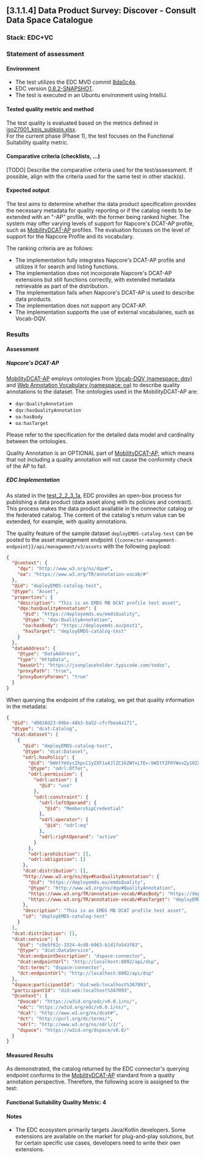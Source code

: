 ## [3.1.1.4] Data Product Survey: Discover - Consult Data Space Catalogue

### Stack: EDC+VC

### Statement of assessment

#### Environment

- The test utilizes the EDC MVD commit [8da0c4e](https://github.com/eclipse-edc/MinimumViableDataspace/commit/8da0c4e6a8921dcb6ff189c2901868979bdc9a93).
- EDC version [0.8.2-SNAPSHOT](https://github.com/eclipse-edc/MinimumViableDataspace/blob/8da0c4e6a8921dcb6ff189c2901868979bdc9a93/gradle/libs.versions.toml#L7).
- The test is executed in an Ubuntu environment using IntelliJ.

#### Tested quality metric and method

The test quality is evaluated based on the metrics defined in [iso27001_kpis_subkpis.xlsx](../../../../../design_decisions/background_info/iso27001_kpis_subkpis.xlsx).\
For the current phase (Phase 1), the test focuses on the Functional Suitability quality metric.

#### Comparative criteria (checklists, ...)

[TODO] Describe the comparative criteria used for the test/assessment. If possible, align with the criteria used for the same test in other stack(s).

#### Expected output

The test aims to determine whether the data product specification provides the necessary metadata for quality reporting or if the catalog needs to be extended with an "-AP" profile, with the former being ranked higher. The system may offer varying levels of support for Napcore's DCAT-AP profile, such as [MobilityDCAT-AP](https://mobilitydcat-ap.github.io/mobilityDCAT-AP/releases/index.html) profiles. The evaluation focuses on the level of support for the Napcore Profile and its vocabulary.

The ranking criteria are as follows:

- The implementation fully integrates Napcore's DCAT-AP profile and utilizes it for search and listing functions.
- The implementation does not incorporate Napcore's DCAT-AP extensions but still functions correctly, with extended metadata retrievable as part of the distribution.
- The implementation fails when Napcore's DCAT-AP is used to describe data products.
- The implementation does not support any DCAT-AP.
- The implementation supports the use of external vocabularies, such as Vocab-DQV.

### Results

#### Assessment

##### Napcore's DCAT-AP

[MobilityDCAT-AP](https://mobilitydcat-ap.github.io/mobilityDCAT-AP/releases/index.html) employs ontologies from [Vocab-DQV (namespace: dqv)](https://www.w3.org/TR/vocab-dqv/) and [Web Annotation Vocabulary (namespace: oa)](https://www.w3.org/TR/annotation-vocab/) to describe quality annotations to the dataset. The ontologies used in the MobilityDCAT-AP are:

- `dqv:QualityAnnotation`
- `dqv:hasQualityAnnotation`
- `oa:hasBody`
- `oa:hasTarget`

Please refer to the specification for the detailed data model and cardinality between the ontologies.

Quality Annotation is an OPTIONAL part of [MobilityDCAT-AP](https://mobilitydcat-ap.github.io/mobilityDCAT-AP/releases/index.html), which means that not including a quality annotation will not cause the conformity check of the AP to fail.

##### EDC Implementation

As stated in the [test_2_2_3_1a](../../../../data_product_publication/publication/publication_on_emds_catalogue/test_2_2_3_1a/result_edc_vc.md), EDC provides an open-box process for publishing a data product (data asset along with its policies and contract). This process makes the data product available in the connector catalog or the federated catalog. The content of the catalog's return value can be extended, for example, with quality annotations.

The quality feature of the sample dataset `deployEMDS-catalog-test` can be posted to the asset management endpoint `{{connector-management-endpoint}}/api/management/v3/assets` with the following payload:

```json
{
  "@context": {
    "dqv": "http://www.w3.org/ns/dqv#",
    "oa": "https://www.w3.org/TR/annotation-vocab/#"
  },
  "@id": "deployEMDS-catalog-test",
  "@type": "Asset",
  "properties": {
    "description": "This is an EMDS MB DCAT profile test asset",
    "dqv:hasQualityAnnotation": {
      "@id": "https://deployemds.eu/emdsQuality",
      "@type": "dqv:QualityAnnotation",
      "oa:hasBody": "https://deployemds.eu/post1",
      "hasTarget": "deployEMDS-catalog-test"
    }
  },
  "dataAddress": {
    "@type": "DataAddress",
    "type": "HttpData",
    "baseUrl": "https://jsonplaceholder.typicode.com/todos",
    "proxyPath": "true",
    "proxyQueryParams": "true"
  }
}
```

When querying the endpoint of the catalog, we get that quality information in the metadata:

```json
{
  "@id": "d0010d23-99be-48b3-ba52-cfcfbea4a171",
  "@type": "dcat:Catalog",
  "dcat:dataset": [
    {
      "@id": "deployEMDS-catalog-test",
      "@type": "dcat:Dataset",
      "odrl:hasPolicy": {
        "@id": "bWVtYmVyc2hpcC1yZXF1aXJlZC1kZWYxLTE=:bWItY2F0YWxvZy10ZXN0:NGYyYWY2ZjItYzZmNi00NjVhLTkwZWYtMGE0YzFlNTBkNTgy",
        "@type": "odrl:Offer",
        "odrl:permission": {
          "odrl:action": {
            "@id": "use"
          },
          "odrl:constraint": {
            "odrl:leftOperand": {
              "@id": "MembershipCredential"
            },
            "odrl:operator": {
              "@id": "odrl:eq"
            },
            "odrl:rightOperand": "active"
          }
        },
        "odrl:prohibition": [],
        "odrl:obligation": []
      },
      "dcat:distribution": [],
      "http://www.w3.org/ns/dqv#hasQualityAnnotation": {
        "@id": "https://deployemds.eu/emdsQuality",
        "@type": "http://www.w3.org/ns/dqv#QualityAnnotation",
        "https://www.w3.org/TR/annotation-vocab/#hasBody": "https://deployemds.eu/post1",
        "https://www.w3.org/TR/annotation-vocab/#hasTarget": "deployEMDS-catalog-test"
      },
      "description": "This is an EMDS MB DCAT profile test asset",
      "id": "deployEMDS-catalog-test"
    }
  ],
  "dcat:distribution": [],
  "dcat:service": {
    "@id": "c0e5f62c-3324-4cd8-b963-b1d1fa543f83",
    "@type": "dcat:DataService",
    "dcat:endpointDescription": "dspace:connector",
    "dcat:endpointUrl": "http://localhost:8092/api/dsp",
    "dct:terms": "dspace:connector",
    "dct:endpointUrl": "http://localhost:8092/api/dsp"
  },
  "dspace:participantId": "did:web:localhost%3A7093",
  "participantId": "did:web:localhost%3A7093",
  "@context": {
    "@vocab": "https://w3id.org/edc/v0.0.1/ns/",
    "edc": "https://w3id.org/edc/v0.0.1/ns/",
    "dcat": "http://www.w3.org/ns/dcat#",
    "dct": "http://purl.org/dc/terms/",
    "odrl": "http://www.w3.org/ns/odrl/2/",
    "dspace": "https://w3id.org/dspace/v0.8/"
  }
}
```

#### Measured Results

As demonstrated, the catalog returned by the EDC connector's querying endpoint conforms to the [MobilityDCAT-AP](https://mobilitydcat-ap.github.io/mobilityDCAT-AP/releases/index.html) standard from a quality annotation perspective. Therefore, the following score is assigned to the test:

#### Functional Suitability Quality Metric: 4

#### Notes

- The EDC ecosystem primarily targets Java/Kotlin developers. Some extensions are available on the market for plug-and-play solutions, but for certain specific use cases, developers need to write their own extensions.

